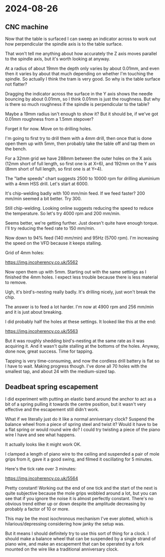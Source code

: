 # 2024-08-26

## CNC machine

Now that the table is surfaced I can sweep an indicator across to work out how perpendicular
the spindle axis is to the table surface.

That won't tell me anything about how accurately the Z axis moves parallel to the spindle axis,
but it's worth looking at anyway.

At a radius of about 19mm the depth only varies by about 0.01mm, and even then it varies by about
that much depending on whether I'm touching the spindle. So actually I think the tram is very good.
So why is the table surface not flatter?

Dragging the indicator across the surface in the Y axis shows the needle bouncing by about 0.01mm, so I think
0.01mm is just the roughness. But why is there so much roughness if the spindle is perpendicular to the table?

Maybe a 19mm radius isn't enough to show it? But it should be, if we've got 0.01mm roughness from a 1.5mm stepover?

Forget it for now. Move on to drilling holes.

I'm going to first try to drill them with a 4mm drill, then once that is done open them up with 5mm, then
probably take the table off and tap them on the bench.

For a 32mm grid we have 288mm between the outer holes on the X axis (12mm short of full length, so first one is at X=6),
and 192mm on the Y axis (8mm short of full length, so first one is at Y=4).

The "lathe speeds" chart suggests 2500 to 10000 rpm for drilling aluminium with a 4mm HSS drill. Let's start at 6000.

It's chip-welding badly with 100 mm/min feed. If we feed faster? 200 mm/min seemed a bit better. Try 300.

Still chip-welding. Looking online suggests reducing the speed to reduce the temperature. So let's try 4000 rpm and 200 mm/min.

Seems better, we're getting further. Just doesn't quite have enough torque. I'll try reducing the feed rate to 150 mm/min.

Now down to 94% feed (140 mm/min) and 95Hz (5700 rpm). I'm increasing the speed on the VFD because it keeps stalling.

Grid of 4mm holes:

https://img.incoherency.co.uk/5562

Now open them up with 5mm. Starting out with the same settings as I finished the 4mm holes. I expect less trouble because there
is less material to remove.

Ugh, it's bird's-nesting really badly. It's drilling nicely, just won't break the chip.

The answer is to feed a lot harder. I'm now at 4900 rpm and 256 mm/min and it is just about breaking.

I did probably half the holes at these settings. It looked like this at the end:

https://img.incoherency.co.uk/5563

But it was roughly shedding bird's-nesting at the same rate as it was acquiring it. And it wasn't quite stalling at
the bottoms of the holes. Anyway, done now, great success. Time for tapping.

Tapping is very time-consuming, and now the cordless drill battery is flat so I have to wait. Making progress though.
I've done all 70 holes with the smallest tap, and about 24 with the medium-sized tap.

## Deadbeat spring escapement

I did experiment with putting an elastic band around the anchor to act as a bit of a spring pulling it towards the centre position,
but it wasn't very effective and the escapement still didn't work.

What if we literally just do it like a normal anniversary clock? Suspend the balance wheel from a piece of spring steel and twist it? Would it have
to be a flat spring or would round wire do? I could try twisting a piece of the piano wire I have and see what happens.

It actually looks like it might work OK.

I clamped a length of piano wire to the ceiling and suspended a pair of mole grips from it, gave it a good swing, and filmed it oscillating for 5 minutes.

Here's the tick rate over 3 minutes:

https://img.incoherency.co.uk/5564

Pretty constant! Working out the end of one tick and the start of the next is quite subjective because the mole grips wobbled around a lot, but you can
see that if you ignore the noise it is almost perfectly constant. There's no obvious trend either up or down despite the amplitude decreasing by probably
a factor of 10 or more.

This may be the most isochronous mechanism I've ever plotted, which is hilarious/depressing considering how janky the setup was.

But it means I should definitely try to use this sort of thing for a clock. I should make a balance wheel that can be suspended by a single strand of
piano wire, and make an escapement that can be operated by a fork mounted on the wire like a traditional anniversary clock.
